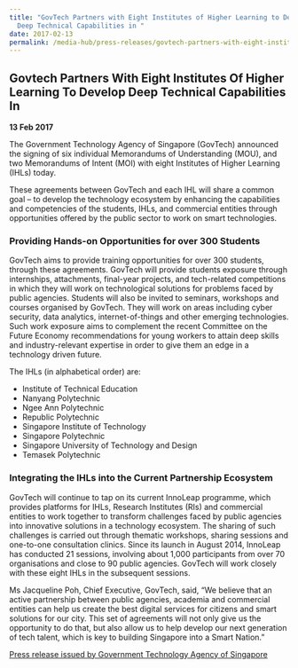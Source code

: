 ```yaml
---
title: "GovTech Partners with Eight Institutes of Higher Learning to Develop
  Deep Technical Capabilities in "
date: 2017-02-13
permalink: /media-hub/press-releases/govtech-partners-with-eight-institutes-of-higher-learning-to-develop-deep-technical-capabilities-in-students-to-help-build-a-smart-nation
---
```

## Govtech Partners With Eight Institutes Of Higher Learning To Develop Deep Technical Capabilities In

**13 Feb 2017** 

The Government Technology Agency of Singapore (GovTech) announced the signing of six individual Memorandums of Understanding (MOU), and two Memorandums of Intent (MOI) with eight Institutes of Higher Learning (IHLs) today.

These agreements between GovTech and each IHL will share a common goal – to develop the technology ecosystem by enhancing the capabilities and competencies of the students, IHLs, and commercial entities through opportunities offered by the public sector to work on smart technologies.

### Providing Hands-on Opportunities for over 300 Students

GovTech aims to provide training opportunities for over 300 students, through these agreements. GovTech will provide students exposure through internships, attachments, final-year projects, and tech-related competitions in which they will work on technological solutions for problems faced by public agencies. Students will also be invited to seminars, workshops and courses organised by GovTech. They will work on areas including cyber security, data analytics, internet-of-things and other emerging technologies. Such work exposure aims to complement the recent Committee on the Future Economy recommendations for young workers to attain deep skills and industry-relevant expertise in order to give them an edge in a technology driven future.

The IHLs (in alphabetical order) are:

-   Institute of Technical Education
-   Nanyang Polytechnic
-   Ngee Ann Polytechnic
-   Republic Polytechnic
-   Singapore Institute of Technology
-   Singapore Polytechnic
-   Singapore University of Technology and Design
-   Temasek Polytechnic

### Integrating the IHLs into the Current Partnership Ecosystem

GovTech will continue to tap on its current InnoLeap programme, which provides platforms for IHLs, Research Institutes (RIs) and commercial entities to work together to transform challenges faced by public agencies into innovative solutions in a technology ecosystem. The sharing of such challenges is carried out through thematic workshops, sharing sessions and one-to-one consultation clinics. Since its launch in August 2014, InnoLeap has conducted 21 sessions, involving about 1,000 participants from over 70 organisations and close to 90 public agencies. GovTech will work closely with these eight IHLs in the subsequent sessions.

Ms Jacqueline Poh, Chief Executive, GovTech, said, “We believe that an active partnership between public agencies, academia and commercial entities can help us create the best digital services for citizens and smart solutions for our city. This set of agreements will not only give us the opportunity to do that, but also allow us to help develop our next generation of tech talent, which is key to building Singapore into a Smart Nation.”

[Press release issued by Government Technology Agency of Singapore](https://www.tech.gov.sg/media/media-releases/govtech-partners-with-eight-institutes-of-higher-learning-to-develop-deep-technical-capabilities)